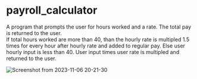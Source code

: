 # payroll_calculator
A program that prompts the user for hours worked and a rate. The total pay is returned to the user. <br>
If total hours worked are more than 40, than the hourly rate is multipled 1.5 times for every hour after hourly rate and added to regular pay. 
Else user hourly input is less than 40. User input times user rate is multipled and returned to the user.

![Screenshot from 2023-11-06 20-21-30](https://github.com/webdevkeenan/payroll_calculator/assets/42125735/1ba38c33-b467-4f49-b396-8a08ec8a2459)
